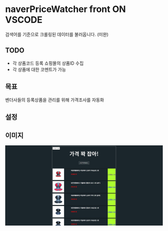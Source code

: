 # naverPriceWatcher front ON VSCODE

검색어를 기준으로 크롤링된 데이터를 불러옵니다. (미완)

## TODO

-   각 상품코드 등록 쇼핑몰의 상품ID 수집
-   각 상품에 대한 코멘트가 가능

## 목표

벤더사들의 등록상품을 관리를 위해 가격조사를 자동화

## 설정


## 이미지
![예시화면](https://github.com/dorage/Images/blob/master/screenshot-127.0.0.1_5500-2021.03.16-22_58_44.png?raw=true)